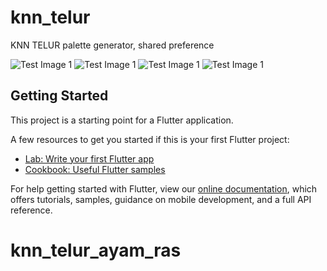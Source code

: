# knn_telur

KNN TELUR
palette generator, shared preference

![Test Image 1](https://github.com/dhohirpradana/knn_telur_ayam_ras/blob/bcfd1d21ff1e2edc334ea0e9a1e0369fc325c79f/Screenshot_20210719-103130751.jpg?raw=true)
![Test Image 1](https://github.com/dhohirpradana/knn_telur_ayam_ras/blob/bcfd1d21ff1e2edc334ea0e9a1e0369fc325c79f/Screenshot_20210719-103246061.jpg?raw=true)
![Test Image 1](https://github.com/dhohirpradana/knn_telur_ayam_ras/blob/bcfd1d21ff1e2edc334ea0e9a1e0369fc325c79f/Screenshot_20210719-103307162.jpg?raw=true)
![Test Image 1](https://github.com/dhohirpradana/knn_telur_ayam_ras/blob/bcfd1d21ff1e2edc334ea0e9a1e0369fc325c79f/Screenshot_20210719-103235185.jpg?raw=true)


## Getting Started

This project is a starting point for a Flutter application.

A few resources to get you started if this is your first Flutter project:

- [Lab: Write your first Flutter app](https://flutter.dev/docs/get-started/codelab)
- [Cookbook: Useful Flutter samples](https://flutter.dev/docs/cookbook)

For help getting started with Flutter, view our
[online documentation](https://flutter.dev/docs), which offers tutorials,
samples, guidance on mobile development, and a full API reference.
# knn_telur_ayam_ras
